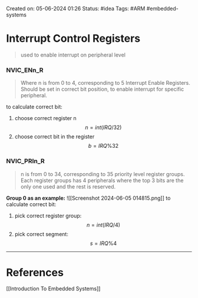 Created on: 05-06-2024 01:26
Status: #idea
Tags: #ARM  #embedded-systems 
# Interrupt Control Registers
> used to enable interrupt on peripheral level
### NVIC_ENn_R
> Where n is from 0 to 4, corresponding to 5 Interrupt Enable Registers. Should be set in correct bit position, to enable interrupt for specific peripheral. 

to calculate correct bit:
1. choose correct register n
	$$n=int(IRQ/32)$$
2. choose correct bit in the register
	$$b=IRQ\% 32$$
### NVIC_PRIn_R
> n is from 0 to 34, corresponding to 35 priority level register groups. Each register groups has 4 peripherals where the top 3 bits are the only one used and the rest is reserved.

__Group 0 as an example:__
![[Screenshot 2024-06-05 014815.png]]
to calculate correct bit:
1. pick correct register group:$$n=int(IRQ/4)$$
2. pick correct segment: $$s=IRQ\%4$$

-----------------
# References
[[Introduction To Embedded Systems]]